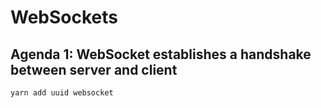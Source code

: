 # WebSockets

## Agenda 1: WebSocket establishes a handshake between server and client

```sh
yarn add uuid websocket
```
